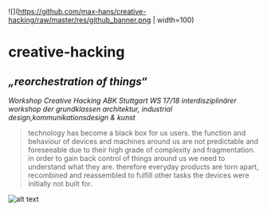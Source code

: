 ![](https://github.com/max-hans/creative-hacking/raw/master/res/github_banner.png | width=100)

# creative-hacking
## _„reorchestration of things“_

_Workshop Creative Hacking ABK Stuttgart WS 17/18_
_interdisziplinärer workshop der grundklassen architektur, industrial design,kommunikationsdesign & kunst_

> technology has become a black box for us users. the function and behaviour of devices and machines around us are not predictable and foreseeable due to their high grade of complexity and fragmentation.
> in order to gain back control of things around us we need to understand what they are. therefore everyday products are torn apart, recombined and reassembled to fulfill other tasks the devices were initially not built for.




![alt text](https://github.com/max-hans/creative-hacking/blob/master/res/github_banner.png?raw=true")



													

